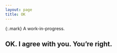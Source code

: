 ```yaml
---
layout: page
title: OK
---
```


{:.mark}
A work-in-progress.

## OK. I agree with you. You’re right.